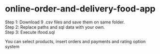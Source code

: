# online-order-and-delivery-food-app

Step 1: Download 9 .csv files and save them on same folder. </br>
Step 2: Replace paths and sql data with your own. </br>
Step 3: Execute ifood.sql </br>

You can select products, insert orders and payments and rating option system 
